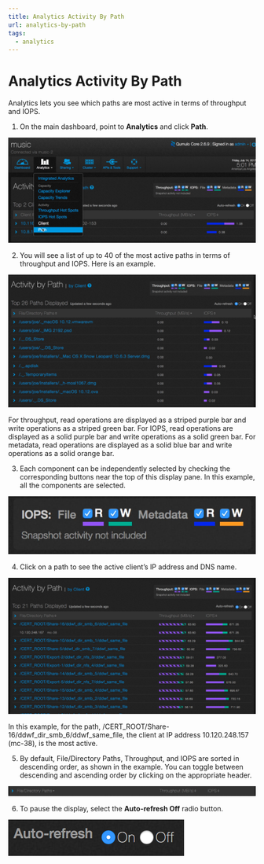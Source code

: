 ```yaml
---
title: Analytics Activity By Path
url: analytics-by-path
tags:
  - analytics
---
```

# Analytics Activity By Path

Analytics lets you see which paths are most active in terms of throughput and IOPS.

1. On the main dashboard, point to **Analytics** and click **Path**.

![Activity by Path Select](images/a-bypath-select.png)

2. You will see a list of up to 40 of the most active paths in terms of throughput and IOPS. Here is an example.

![Activity by Path](images/a-bypath-main.png)

For throughput, read operations are displayed as a striped purple bar and write operations as a striped green bar. For IOPS, read operations are displayed as a solid purple bar and write operations as a solid green bar. For metadata, read operations are displayed as a solid blue bar and write operations as a solid orange bar.  

3. Each component can be independently selected by checking the corresponding buttons near the top of this display pane. In this example, all the components are selected.

![Activity by Path Throughput, IOPS, and Metadata Filter](images/a-iopshs-checkboxes.png) 

4. Click on a path to see the active client’s IP address and DNS name.

![Activity by Path Active Client](images/a-abypath-client-detail.png)

In this example, for the path, /CERT_ROOT/Share-16/ddwf_dir_smb_6/ddwf_same_file, the client at IP address 10.120.248.157 (mc-38), is the most active.

5. By default, File/Directory Paths, Throughput, and IOPS are sorted in descending order, as shown in the example. You can toggle between descending and ascending order by clicking on the appropriate header. 

![Activity by Path Sort](images/a-bypath-sort.png)

6. To pause the display, select the  **Auto-refresh Off** radio button.

![Activity by Path Auto-refresh](images/a-abypath-auto-refresh.png)
 


  



